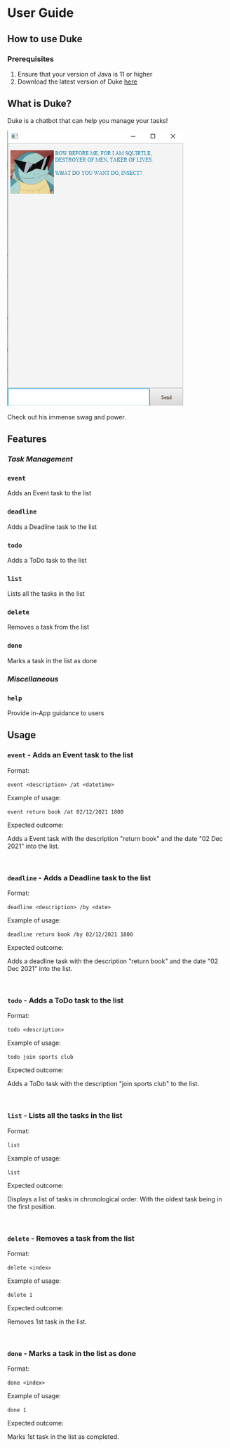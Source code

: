# User Guide

## How to use Duke

### Prerequisites
1. Ensure that your version of Java is 11 or higher
2. Download the latest version of Duke [here](https://github.com/bentanjunrong/ip/releases)

## What is Duke?

Duke is a chatbot that can help you manage your tasks!

![Find Tasks](./Ui.png)

Check out his immense swag and power.

## Features

### *Task Management*
### `event`
Adds an Event task to the list

### `deadline`
Adds a Deadline task to the list

### `todo`
Adds a ToDo task to the list

### `list`
Lists all the tasks in the list

### `delete`
Removes a task from the list

### `done`
Marks a task in the list as done

### *Miscellaneous*

### `help`
Provide in-App guidance to users
<br>

## Usage

### `event` -  Adds an Event task to the list

Format:

`event <description> /at <datetime>`

Example of usage:

`event return book /at 02/12/2021 1800`

Expected outcome:

Adds a Event task with the description "return book" and the date "02 Dec 2021" into the list.

<br>

### `deadline` - Adds a Deadline task to the list

Format:

`deadline <description> /by <date>`

Example of usage:

`deadline return book /by 02/12/2021 1800`

Expected outcome:

Adds a deadline task with the description "return book" and the date "02 Dec 2021" into the list.

<br>

### `todo` - Adds a ToDo task to the list

Format:

`todo <description>`

Example of usage:

`todo join sports club`

Expected outcome:

Adds a ToDo task with the description "join sports club" to the list.

<br>

### `list` - Lists all the tasks in the list

Format:

`list`

Example of usage:

`list`

Expected outcome:

Displays a list of tasks in chronological order. With the oldest task being in the first position.

<br>

### `delete` - Removes a task from the list

Format:

`delete <index>`

Example of usage:

`delete 1`

Expected outcome:

Removes  1st task in the list.

<br>

### `done` - Marks a task in the list as done

Format:

`done <index>`

Example of usage:

`done 1`

Expected outcome:

Marks 1st task in the list as completed.

<br>

